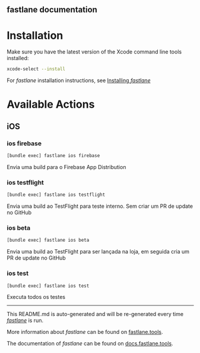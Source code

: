 fastlane documentation
----

# Installation

Make sure you have the latest version of the Xcode command line tools installed:

```sh
xcode-select --install
```

For _fastlane_ installation instructions, see [Installing _fastlane_](https://docs.fastlane.tools/#installing-fastlane)

# Available Actions

## iOS

### ios firebase

```sh
[bundle exec] fastlane ios firebase
```

Envia uma build para o Firebase App Distribution

### ios testflight

```sh
[bundle exec] fastlane ios testflight
```

Envia uma build ao TestFlight para teste interno. Sem criar um PR de update no GitHub

### ios beta

```sh
[bundle exec] fastlane ios beta
```

Envia uma build ao TestFlight para ser lançada na loja, em seguida cria um PR de update no GitHub

### ios test

```sh
[bundle exec] fastlane ios test
```

Executa todos os testes

----

This README.md is auto-generated and will be re-generated every time [_fastlane_](https://fastlane.tools) is run.

More information about _fastlane_ can be found on [fastlane.tools](https://fastlane.tools).

The documentation of _fastlane_ can be found on [docs.fastlane.tools](https://docs.fastlane.tools).
